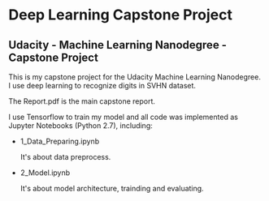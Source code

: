 # Deep Learning Capstone Project

## Udacity - Machine Learning Nanodegree - Capstone Project

This is my capstone project for the Udacity Machine Learning Nanodegree. I use deep learning to recognize digits in SVHN dataset.

The Report.pdf is the main capstone report.

I use Tensorflow to train my model and all code was implemented as Jupyter Notebooks (Python 2.7), including:

* 1_Data_Preparing.ipynb

  It's about data preprocess.

* 2_Model.ipynb

  It's about model architecture, trainding and evaluating.